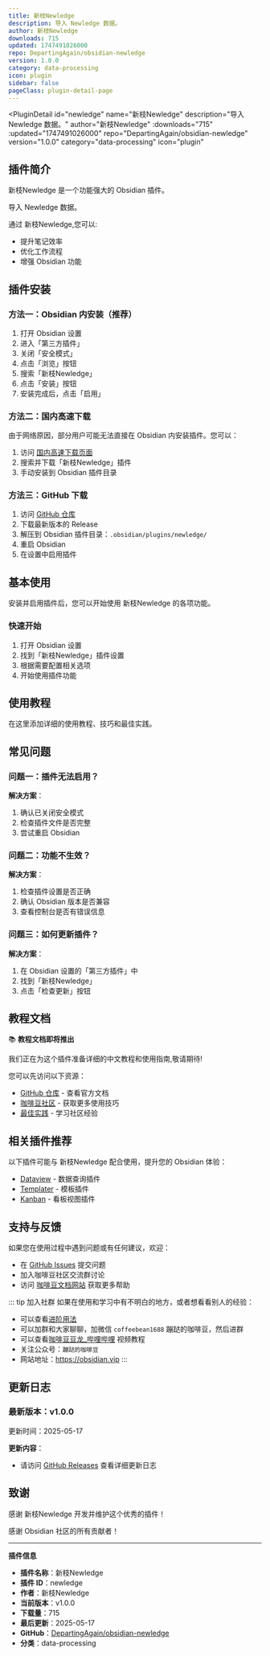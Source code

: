 ```yaml
---
title: 新枝Newledge
description: 导入 Newledge 数据。
author: 新枝Newledge
downloads: 715
updated: 1747491026000
repo: DepartingAgain/obsidian-newledge
version: 1.0.0
category: data-processing
icon: plugin
sidebar: false
pageClass: plugin-detail-page
---
```


<PluginDetail
  id="newledge"
  name="新枝Newledge"
  description="导入 Newledge 数据。"
  author="新枝Newledge"
  :downloads="715"
  :updated="1747491026000"
  repo="DepartingAgain/obsidian-newledge"
  version="1.0.0"
  category="data-processing"
  icon="plugin"
>

<!-- AUTO_GENERATED_START -->
## 插件简介

新枝Newledge 是一个功能强大的 Obsidian 插件。

导入 Newledge 数据。

通过 新枝Newledge,您可以:

- 提升笔记效率
- 优化工作流程
- 增强 Obsidian 功能

<!-- AUTO_GENERATED_END -->

<!-- AUTO_GENERATED_START -->
## 插件安装

### 方法一：Obsidian 内安装（推荐）

1. 打开 Obsidian 设置
2. 进入「第三方插件」
3. 关闭「安全模式」
4. 点击「浏览」按钮
5. 搜索「新枝Newledge」
6. 点击「安装」按钮
7. 安装完成后，点击「启用」

### 方法二：国内高速下载

由于网络原因，部分用户可能无法直接在 Obsidian 内安装插件。您可以：

1. 访问 [国内高速下载页面](/zh/documentation/obsidian-plugins-download.html)
2. 搜索并下载「新枝Newledge」插件
3. 手动安装到 Obsidian 插件目录

### 方法三：GitHub 下载

1. 访问 [GitHub 仓库](https://github.com/DepartingAgain/obsidian-newledge)
2. 下载最新版本的 Release
3. 解压到 Obsidian 插件目录：`.obsidian/plugins/newledge/`
4. 重启 Obsidian
5. 在设置中启用插件

## 基本使用

安装并启用插件后，您可以开始使用 新枝Newledge 的各项功能。

### 快速开始

1. 打开 Obsidian 设置
2. 找到「新枝Newledge」插件设置
3. 根据需要配置相关选项
4. 开始使用插件功能

<!-- AUTO_GENERATED_END -->

<!-- CUSTOM_CONTENT_START:tutorial -->
## 使用教程

在这里添加详细的使用教程、技巧和最佳实践。

<!-- CUSTOM_CONTENT_END:tutorial -->

<!-- SHARED_CONTENT_START -->
## 常见问题

### 问题一：插件无法启用？

**解决方案**：
1. 确认已关闭安全模式
2. 检查插件文件是否完整
3. 尝试重启 Obsidian

### 问题二：功能不生效？

**解决方案**：
1. 检查插件设置是否正确
2. 确认 Obsidian 版本是否兼容
3. 查看控制台是否有错误信息

### 问题三：如何更新插件？

**解决方案**：
1. 在 Obsidian 设置的「第三方插件」中
2. 找到「新枝Newledge」
3. 点击「检查更新」按钮

## 教程文档

📚 **教程文档即将推出**

我们正在为这个插件准备详细的中文教程和使用指南,敬请期待!

您可以先访问以下资源：
- [GitHub 仓库](https://github.com/DepartingAgain/obsidian-newledge) - 查看官方文档
- [咖啡豆社区](/zh/bases/) - 获取更多使用技巧
- [最佳实践](/zh/best-practices/) - 学习社区经验

## 相关插件推荐

以下插件可能与 新枝Newledge 配合使用，提升您的 Obsidian 体验：

- [Dataview](/zh/plugins/dataview.html) - 数据查询插件
- [Templater](/zh/plugins/templater-obsidian.html) - 模板插件
- [Kanban](/zh/plugins/obsidian-kanban.html) - 看板视图插件

## 支持与反馈

如果您在使用过程中遇到问题或有任何建议，欢迎：

- 在 [GitHub Issues](https://github.com/DepartingAgain/obsidian-newledge/issues) 提交问题
- 加入咖啡豆社区交流群讨论
- 访问 [咖啡豆文档网站](https://obsidian.vip) 获取更多帮助

::: tip 加入社群
如果在使用和学习中有不明白的地方，或者想看看别人的经验：
- 可以查看[进阶用法](/zh/advanced)
- 可以加群和大家聊聊，加微信 `coffeebean1688` 蹦跶的咖啡豆，然后进群
- 可以查看[咖啡豆豆龙_哔哩哔哩](https://space.bilibili.com/618777356) 视频教程
- 关注公众号：`蹦跶的咖啡豆`
- 网站地址：https://obsidian.vip
:::
<!-- SHARED_CONTENT_END -->

<!-- AUTO_GENERATED_START -->
## 更新日志

### 最新版本：v1.0.0

更新时间：2025-05-17

**更新内容**：
- 请访问 [GitHub Releases](https://github.com/DepartingAgain/obsidian-newledge/releases) 查看详细更新日志

## 致谢

感谢 新枝Newledge 开发并维护这个优秀的插件！

感谢 Obsidian 社区的所有贡献者！

---

**插件信息**
- **插件名称**：新枝Newledge
- **插件 ID**：newledge
- **作者**：新枝Newledge
- **当前版本**：v1.0.0
- **下载量**：715
- **最后更新**：2025-05-17
- **GitHub**：[DepartingAgain/obsidian-newledge](https://github.com/DepartingAgain/obsidian-newledge)
- **分类**：data-processing
<!-- AUTO_GENERATED_END -->

</PluginDetail>

